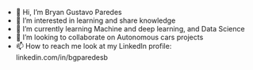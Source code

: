 - 👋 Hi, I’m Bryan Gustavo Paredes
- 👀 I’m interested in learning and share knowledge
- 🌱 I’m currently learning Machine and deep learning, and Data Science
- 💞️ I’m looking to collaborate on Autonomous cars projects
- 📫 How to reach me look at my LinkedIn profile: linkedin.com/in/bgparedesb

<!---
tavomx45/tavomx45 is a ✨ special ✨ repository because its `README.md` (this file) appears on your GitHub profile.
You can click the Preview link to take a look at your changes.
--->
